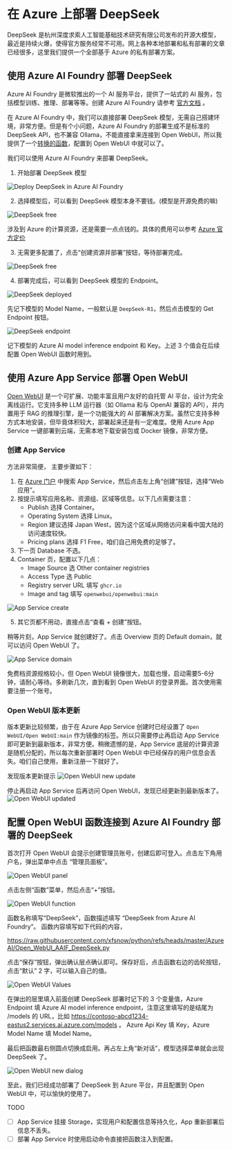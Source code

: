 # 在 Azure 上部署 DeepSeek

DeepSeek 是杭州深度求索人工智能基础技术研究有限公司发布的开源大模型，最近是持续火爆，使得官方服务经常不可用。网上各种本地部署和私有部署的文章已经很多，这里我们提供一个全部基于 Azure 的私有部署方案。


## 使用 Azure AI Foundry 部署 DeepSeek
Azure AI Foundry 是微软推出的一个 AI 服务平台，提供了一站式的 AI 服务，包括模型训练、推理、部署等等。创建 Azure AI Foundry 请参考 [官方文档](https://learn.microsoft.com/azure/ai-studio/how-to/create-projects) 。

在 Azure AI Foundry 中，我们可以直接部署 DeepSeek 模型，无需自己搭建环境，非常方便。但是有个小问题，Azure AI Foundry 的部署生成不是标准的 DeepSeek API，也不兼容 Ollama，不能直接拿来连接到 Open WebUI，所以我提供了一个[转换的函数](#配置-open-webui-函数连接到-azure-ai-foundry-部署的-deepseek)，配置到 Open WebUI 中就可以了。

我们可以使用 Azure AI Foundry 来部署 DeepSeek。

1. 开始部署 DeepSeek 模型

![Deploy DeepSeek in Azure AI Foundry](img/ds_deploy.png)

2. 选择模型后，可以看到 DeepSeek 模型本身不要钱。(模型是开源免费的嘛)

![DeepSeek free](img/ds_price.png)

涉及到 Azure 的计算资源，还是需要一点点钱的。具体的费用可以参考 [Azure 官方定价](https://azure.microsoft.com/zh-cn/pricing/details/machine-learning/)

3. 无需更多配置了，点击“创建资源并部署”按钮，等待部署完成。

![DeepSeek free](img/ds_deploy_create.png)

4. 部署完成后，可以看到 DeepSeek 模型的 Endpoint。

![DeepSeek deployed](img/ds_deployed.png)

先记下模型的 Model Name，一般默认是 `DeepSeek-R1`，然后点击模型的 Get Endpoint 按钮。

![DeepSeek endpoint](img/ds_endpoint.png)

记下模型的 Azure AI model inference endpoint 和 Key。上述 3 个值会在后续配置 Open WebUI 函数时用到。

## 使用 Azure App Service 部署 Open WebUI

[Open WebUI](https://www.openwebui.com/) 是一个可扩展、功能丰富且用户友好的自托管 AI 平台，设计为完全离线运行。它支持多种 LLM 运行器（如 Ollama 和与 OpenAI 兼容的 API），并内置用于 RAG 的推理引擎，是一个功能强大的 AI 部署解决方案。虽然它支持多种方式本地安装，但毕竟体积较大，部署起来还是有一定难度。使用 Azure App Service 一键部署到云端，无需本地下载安装包或 Docker 镜像，非常方便。

### 创建 App Service

方法非常简便， 主要步骤如下：
1. 在 [Azure 门户](https://portal.azure.com/) 中搜索 App Service，然后点击左上角“创建”按钮，选择“Web 应用”。
2. 按提示填写应用名称、资源组、区域等信息。以下几点需要注意：
   - Publish 选择 Container。
   - Operating System 选择 Linux。
   - Region 建议选择 Japan West，因为这个区域从网络访问来看中国大陆的访问速度较快。
   - Pricing plans 选择 F1 Free，咱们自己用免费的足够了。
3. 下一页 Database 不选。
4. Container 页，配置以下几点：
   - Image Source 选 Other container registries
   - Access Type 选 Public
   - Registry server URL 填写 `ghcr.io`
   - Image and tag 填写 `openwebui/openwebui:main`

![App Service create](img/ds_as_create.png)

5. 其它页都不用动，直接点击“查看 + 创建”按钮。

稍等片刻，App Service 就创建好了。点击 Overview 页的 Default domain，就可以访问 Open WebUI 了。

![App Service domain](img/ds_as_domain.png)

免费档资源规格较小，但 Open WebUI 镜像很大，加载也慢，启动需要5-6分钟，请耐心等待。多刷新几次，直到看到 Open WebUI 的登录界面。首次使用需要注册一个账号。

### Open WebUI 版本更新

版本更新比较频繁，由于在 Azure App Service 创建时已经设置了 `Open WebUI/Open WebUI:main` 作为镜像的标签。所以只需要停止再启动 App Service 即可更新到最新版本，非常方便。稍微遗憾的是，App Service 底层的计算资源是随机分配的，所以每次重新部署时 Open WebUI 中已经保存的用户信息会丢失。咱们自己使用，重新注册一下就好了。

发现版本更新提示
![Open WebUI new update](img/ds_ow_update.png)

停止再启动 App Service 后再访问 Open WebUI，发现已经更新到最新版本了。
![Open WebUI updated](img/ds_ow_updated.png)

## 配置 Open WebUI 函数连接到 Azure AI Foundry 部署的 DeepSeek

首次打开 Open WebUI 会提示创建管理员账号，创建后即可登入。点击左下角用户名，弹出菜单中点击 “管理员面板”。

![Open WebUI panel](img/ds_ow_panel.png)

点击左侧“函数”菜单，然后点击“+”按钮。

![Open WebUI function](img/ds_ow_func.png)

函数名称填写“DeepSeek”，函数描述填写 “DeepSeek from Azure AI Foundry”。
函数内容填写如下代码的内容，

https://raw.githubusercontent.com/xfsnow/python/refs/heads/master/AzureAI/Open_WebUI_AAIF_DeepSeek.py

点击“保存”按钮，弹出确认层点确认即可。保存好后，点击函数右边的齿轮按钮，点击“默认” 2 字，可以输入自己的值。

![Open WebUI Values](img/ds_ow_env.png)

在弹出的层里填入前面创建 DeepSeek 部署时记下的 3 个变量值，Azure Endpoint 填 Azure AI model inference endpoint，注意这里填写的是结尾为 /models 的 URL，比如 https://contoso-abcd1234-eastus2.services.ai.azure.com/models 。
Azure Api Key 填 Key，Azure Model Name 填 Model Name。

最后把函数最右侧圆点切换成启用。再占左上角“新对话”，模型选择菜单就会出现 DeepSeek 了。

![Open WebUI new dialog](img/ds_ow_dialog.png)

至此，我们已经成功部署了 DeepSeek 到 Azure 平台，并且配置到 Open WebUI 中，可以愉快的使用了。

TODO
- [ ] App Service 挂接 Storage，实现用户和配置信息等持久化，App 重新部署后信息不丢失。
- [ ] 部署 App Service 时使用启动命令直接把函数注入到配置。